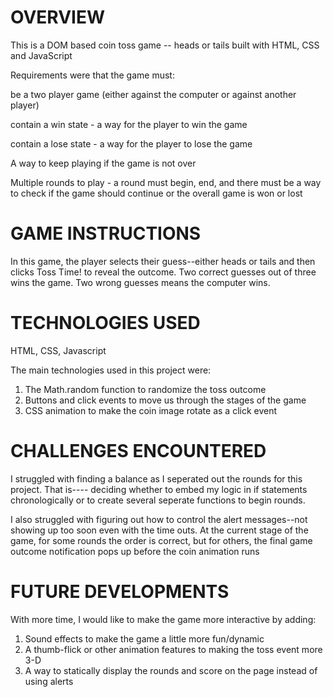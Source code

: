 # OVERVIEW

This is a DOM based coin toss game -- heads or tails built with HTML, CSS and JavaScript

Requirements were that the game must:

be a two player game (either against the computer or against another player)

contain a win state - a way for the player to win the game

contain a lose state - a way for the player to lose the game

A way to keep playing if the game is not over

Multiple rounds to play - a round must begin, end, and there must be a way to check if the game should continue or the overall game is won or lost

# GAME INSTRUCTIONS

In this game, the player selects their guess--either heads or tails and then clicks Toss Time! to reveal the outcome. Two correct guesses out of three wins the game. Two wrong guesses means the computer wins. 

# TECHNOLOGIES USED

HTML, CSS, Javascript

The main technologies used in this project were:

1. The Math.random function to randomize the toss outcome
2. Buttons and click events to move us through the stages of the game
3. CSS animation to make the coin image rotate as a click event

# CHALLENGES ENCOUNTERED

I struggled with finding a balance as I seperated out the rounds for this project. That is---- deciding whether to embed my logic in if statements chronologically or to create several seperate functions to begin rounds. 

I also struggled with figuring out how to control the alert messages--not showing up too soon even with the time outs. At the current stage of the game, for some rounds the order is correct, but for others, the final game outcome notification pops up before the coin animation runs

# FUTURE DEVELOPMENTS

With more time, I would like to make the game more interactive by adding:

1. Sound effects to make the game a little more fun/dynamic 
2. A thumb-flick or other animation features to making the toss event more 3-D
3. A way to statically display the rounds and score on the page instead of using alerts

